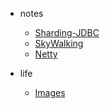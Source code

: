 
* notes
  
  * [Sharding-JDBC](docs/2020-04-07-Sharding-JDBC.md)
  * [SkyWalking](docs/2020-04-09-SkyWalking.md)
  * [Netty](docs/2020-05-09-Netty.md)
  
* life
  * [Images](docs/2020-04-15-融创.md)
